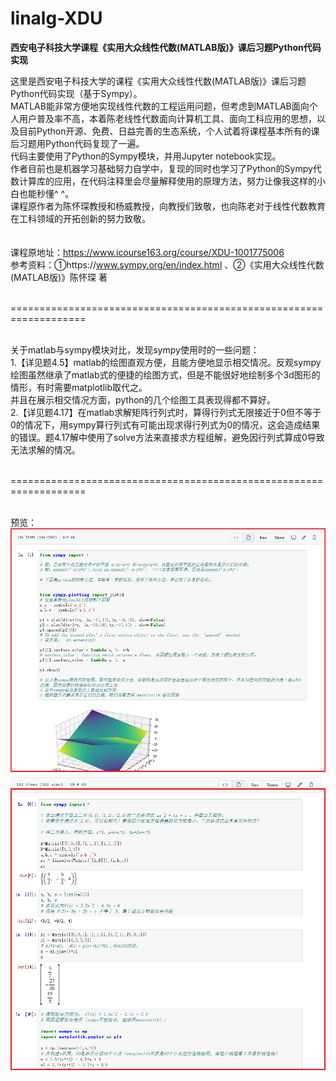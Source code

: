 # linalg-XDU
**西安电子科技大学课程《实用大众线性代数(MATLAB版)》课后习题Python代码实现**

这里是西安电子科技大学的课程《实用大众线性代数(MATLAB版)》课后习题Python代码实现（基于Sympy）。<br>
MATLAB能非常方便地实现线性代数的工程运用问题，但考虑到MATLAB面向个人用户普及率不高，本着陈老线性代数面向计算机工具、面向工科应用的思想，以及目前Python开源、免费、日益完善的生态系统，个人试着将课程基本所有的课后习题用Python代码复现了一遍。<br>
代码主要使用了Python的Sympy模块，并用Jupyter notebook实现。<br>
作者目前也是机器学习基础努力自学中，复现的同时也学习了Python的Sympy代数计算库的应用，在代码注释里会尽量解释使用的原理方法，努力让像我这样的小白也能秒懂^ ^。<br>
课程原作者为陈怀琛教授和杨威教授，向教授们致敬，也向陈老对于线性代数教育在工科领域的开拓创新的努力致敬。<br>
<br><br>
课程原地址：https://www.icourse163.org/course/XDU-1001775006<br>
参考资料：①https://www.sympy.org/en/index.html 、②《实用大众线性代数(MATLAB版)》陈怀琛 著<br><br>

===================================================================<br><br>

关于matlab与sympy模块对比，发现sympy使用时的一些问题：<br>
1.【详见题4.5】matlab的绘图直观方便，且能方便地显示相交情况。反观sympy绘图虽然继承了matlab式的便捷的绘图方式，但是不能很好地绘制多个3d图形的情形，有时需要matplotlib取代之。<br>并且在展示相交情况方面，python的几个绘图工具表现得都不算好。<br>
2.【详见题4.17】在matlab求解矩阵行列式时，算得行列式无限接近于0但不等于0的情况下，用sympy算行列式有可能出现求得行列式为0的情况，这会造成结果的错误。题4.17解中使用了solve方法来直接求方程组解，避免因行列式算成0导致无法求解的情况。<br><br>

===================================================================<br><br>

预览：<br>
![image](https://github.com/aquamarineaqua/linalg-XDU/blob/main/image2.png)
![image](https://github.com/aquamarineaqua/linalg-XDU/blob/main/image3.png)
